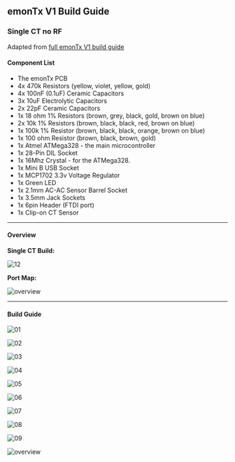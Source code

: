 ## emonTx V1 Build Guide

### Single CT no RF

Adapted from [full emonTx V1 build guide](https://openenergymonitor.org/emon/emontx/make/assemble/buildguide22)

#### Component List

*   The emonTx PCB
*   4x 470k Resistors (yellow, violet, yellow, gold)
*   4x 100nF (0.1uF) Ceramic Capacitors
*   3x 10uF Electrolytic Capacitors
*   2x 22pF Ceramic Capacitors
*   1x 18 ohm 1% Resistors (brown, grey, black, gold, brown on blue)
*   2x 10k 1% Resistors (brown, black, black, red, brown on blue)
*   1x 100k 1% Resistor (brown, black, black, orange, brown on blue)
*   1x 100 ohm Resistor (brown, black, brown, gold)
*   1x Atmel ATMega328 - the main microcontroller
*   1x 28-Pin DIL Socket
*   1x 16Mhz Crystal - for the ATMega328.
*   1x Mini B USB Socket
*   1x MCP1702 3.3v Voltage Regulator
*   1x Green LED
*   1x 2.1mm AC-AC Sensor Barrel Socket
*   1x 3.5mm Jack Sockets
*   1x 6pin Header (FTDI port)
*   1x Clip-on CT Sensor


***

#### Overview

**Single CT Build:**

![12](images/build0010.jpg)

**Port Map:**

![overview](images/overview.png)

***

#### Build Guide

![01](images/build002.jpg)

![02](images/build003.jpg)

![03](images/build004.jpg)

![04](images/build005.jpg)

![05](images/build006.jpg)

![06](images/build007.jpg)

![07](images/build008.jpg)

![08](images/build009.jpg)

![09](images/build0010.jpg)

![overview](images/values.png)
